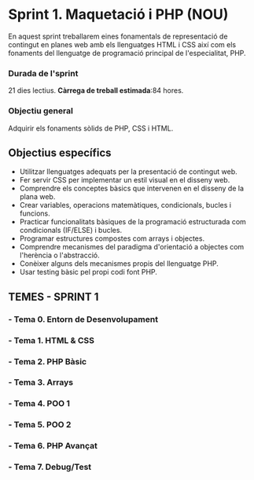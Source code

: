 # Sprint 1. Maquetació i PHP (NOU)
En aquest sprint treballarem eines fonamentals de representació de contingut en planes web amb els llenguatges HTML i CSS així com els fonaments del llenguatge de programació principal de l'especialitat, PHP.
### Durada de l'sprint
21 dies lectius. **Càrrega de treball estimada**:84 hores.
### Objectiu general
Adquirir els fonaments sòlids de PHP, CSS i HTML.
## Objectius específics
- Utilitzar llenguatges adequats per la presentació de contingut web.
- Fer servir CSS per implementar un estil visual en el disseny web.
- Comprendre els conceptes bàsics que intervenen en el disseny de la plana web.
- Crear variables, operacions matemàtiques, condicionals, bucles i funcions.
- Practicar funcionalitats bàsiques de la programació estructurada com condicionals (IF/ELSE) i bucles.
- Programar estructures compostes com arrays i objectes.
- Comprendre mecanismes del paradigma d'orientació a objectes com l'herència o l'abstracció.
- Conèixer alguns dels mecanismes propis del llenguatge PHP.
- Usar testing bàsic pel propi codi font PHP.
## TEMES - SPRINT 1
### -  Tema 0. Entorn de Desenvolupament
### -  Tema 1. HTML & CSS
### -  Tema 2. PHP Bàsic
### -  Tema 3. Arrays
### -  Tema 4. POO 1
### -  Tema 5. POO 2
### -  Tema 6. PHP Avançat
### -  Tema 7. Debug/Test